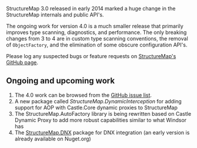 <!--Title: Roadmap-->
<!--Url: roadmap-->

StructureMap 3.0 released in early 2014 marked a huge change in the StructureMap internals and public API's. 

The ongoing work for version 4.0 is a much smaller release that primarily improves type scanning,
diagnostics, and performance. The only breaking changes from 3 to 4 are in custom type scanning conventions, the removal of `ObjectFactory`, and
the elimination of some obscure configuration API's.

Please log any suspected bugs or feature requests on [StructureMap's GitHub page](https://github.com/structuremap/structuremap).


## Ongoing and upcoming work

1. The 4.0 work can be browsed from the [GitHub issue list](https://github.com/structuremap/structuremap/milestones/4.0).
1. A new package called _StructureMap.DynamicInterception_ for adding support for AOP with Castle.Core dynamic proxies to StructureMap
1. The StructureMap.AutoFactory library is being rewritten based on Castle Dynamic Proxy to add more robust capabilities similar to what Windsor has
1. The [StructureMap.DNX](https://github.com/structuremap/structuremap.dnx) package for DNX integration (an early version is already available on Nuget.org)

